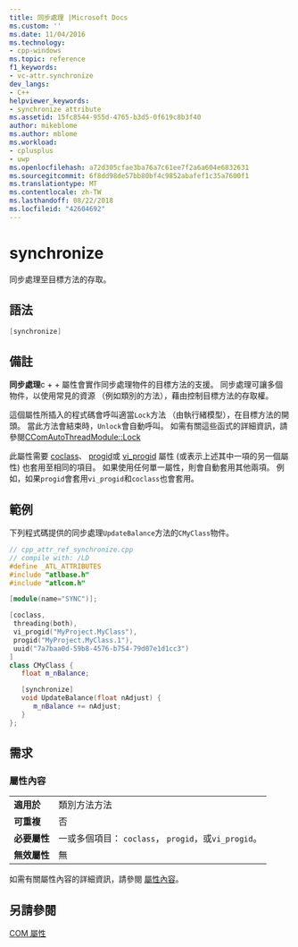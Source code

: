 ```yaml
---
title: 同步處理 |Microsoft Docs
ms.custom: ''
ms.date: 11/04/2016
ms.technology:
- cpp-windows
ms.topic: reference
f1_keywords:
- vc-attr.synchronize
dev_langs:
- C++
helpviewer_keywords:
- synchronize attribute
ms.assetid: 15fc8544-955d-4765-b3d5-0f619c8b3f40
author: mikeblome
ms.author: mblome
ms.workload:
- cplusplus
- uwp
ms.openlocfilehash: a72d305cfae3ba76a7c61ee7f2a6a604e6832631
ms.sourcegitcommit: 6f8dd98de57bb80bf4c9852abafef1c35a7600f1
ms.translationtype: MT
ms.contentlocale: zh-TW
ms.lasthandoff: 08/22/2018
ms.locfileid: "42604692"
---
```

# <a name="synchronize"></a>synchronize

同步處理至目標方法的存取。

## <a name="syntax"></a>語法

```cpp
[synchronize]
```

## <a name="remarks"></a>備註

**同步處理**c + + 屬性會實作同步處理物件的目標方法的支援。 同步處理可讓多個物件，以使用常見的資源 （例如類別的方法），藉由控制目標方法的存取權。

這個屬性所插入的程式碼會呼叫適當`Lock`方法 （由執行緒模型），在目標方法的開頭。 當此方法會結束時，`Unlock`會自動呼叫。 如需有關這些函式的詳細資訊，請參閱[CComAutoThreadModule::Lock](../atl/reference/ccomautothreadmodule-class.md#lock)

此屬性需要 [coclass](../windows/coclass.md)、 [progid](../windows/progid.md)或 [vi_progid](../windows/vi-progid.md) 屬性 (或表示上述其中一項的另一個屬性) 也套用至相同的項目。 如果使用任何單一屬性，則會自動套用其他兩項。 例如，如果`progid`會套用`vi_progid`和`coclass`也會套用。

## <a name="example"></a>範例

下列程式碼提供的同步處理`UpdateBalance`方法的`CMyClass`物件。

```cpp
// cpp_attr_ref_synchronize.cpp
// compile with: /LD
#define _ATL_ATTRIBUTES
#include "atlbase.h"
#include "atlcom.h"

[module(name="SYNC")];

[coclass,
 threading(both),
 vi_progid("MyProject.MyClass"),
 progid("MyProject.MyClass.1"),
 uuid("7a7baa0d-59b8-4576-b754-79d07e1d1cc3")  
]
class CMyClass {
   float m_nBalance;

   [synchronize]
   void UpdateBalance(float nAdjust) {
      m_nBalance += nAdjust;
   }
};
```

## <a name="requirements"></a>需求

### <a name="attribute-context"></a>屬性內容

|||
|-|-|
|**適用於**|類別方法方法|
|**可重複**|否|
|**必要屬性**|一或多個項目： `coclass`， `progid`，或`vi_progid`。|
|**無效屬性**|無|

如需有關屬性內容的詳細資訊，請參閱 [屬性內容](../windows/attribute-contexts.md)。

## <a name="see-also"></a>另請參閱

[COM 屬性](../windows/com-attributes.md)  
